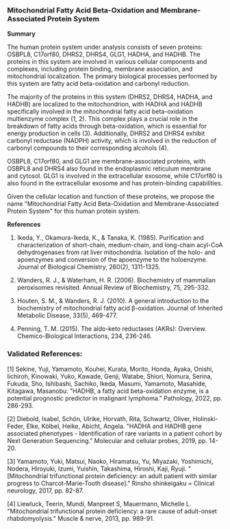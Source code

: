 ### Mitochondrial Fatty Acid Beta-Oxidation and Membrane-Associated Protein System

**Summary**

The human protein system under analysis consists of seven proteins: OSBPL8, C17orf80, DHRS2, DHRS4, GLG1, HADHA, and HADHB. The proteins in this system are involved in various cellular components and complexes, including protein binding, membrane association, and mitochondrial localization. The primary biological processes performed by this system are fatty acid beta-oxidation and carbonyl reduction.

The majority of the proteins in this system (DHRS2, DHRS4, HADHA, and HADHB) are localized to the mitochondrion, with HADHA and HADHB specifically involved in the mitochondrial fatty acid beta-oxidation multienzyme complex (1, 2). This complex plays a crucial role in the breakdown of fatty acids through beta-oxidation, which is essential for energy production in cells (3). Additionally, DHRS2 and DHRS4 exhibit carbonyl reductase (NADPH) activity, which is involved in the reduction of carbonyl compounds to their corresponding alcohols (4).

OSBPL8, C17orf80, and GLG1 are membrane-associated proteins, with OSBPL8 and DHRS4 also found in the endoplasmic reticulum membrane and cytosol. GLG1 is involved in the extracellular exosome, while C17orf80 is also found in the extracellular exosome and has protein-binding capabilities.

Given the cellular location and function of these proteins, we propose the name "Mitochondrial Fatty Acid Beta-Oxidation and Membrane-Associated Protein System" for this human protein system.

**References**

1. Ikeda, Y., Okamura-Ikeda, K., & Tanaka, K. (1985). Purification and characterization of short-chain, medium-chain, and long-chain acyl-CoA dehydrogenases from rat liver mitochondria. Isolation of the holo- and apoenzymes and conversion of the apoenzyme to the holoenzyme. Journal of Biological Chemistry, 260(2), 1311-1325.

2. Wanders, R. J., & Waterham, H. R. (2006). Biochemistry of mammalian peroxisomes revisited. Annual Review of Biochemistry, 75, 295-332.

3. Houten, S. M., & Wanders, R. J. (2010). A general introduction to the biochemistry of mitochondrial fatty acid β-oxidation. Journal of Inherited Metabolic Disease, 33(5), 469-477.

4. Penning, T. M. (2015). The aldo-keto reductases (AKRs): Overview. Chemico-Biological Interactions, 234, 236-246.

### Validated References: 

[1] Sekine, Yuji, Yamamoto, Kouhei, Kurata, Morito, Honda, Ayaka, Onishi, Iichiroh, Kinowaki, Yuko, Kawade, Genji, Watabe, Shiori, Nomura, Serina, Fukuda, Sho, Ishibashi, Sachiko, Ikeda, Masumi, Yamamoto, Masahide, Kitagawa, Masanobu. "HADHB, a fatty acid beta-oxidation enzyme, is a potential prognostic predictor in malignant lymphoma." Pathology, 2022, pp. 286-293.

[2] Diebold, Isabel, Schön, Ulrike, Horvath, Rita, Schwartz, Oliver, Holinski-Feder, Elke, Kölbel, Heike, Abicht, Angela. "HADHA and HADHB gene associated phenotypes - Identification of rare variants in a patient cohort by Next Generation Sequencing." Molecular and cellular probes, 2019, pp. 14-20.

[3] Yamamoto, Yuki, Matsui, Naoko, Hiramatsu, Yu, Miyazaki, Yoshimichi, Nodera, Hiroyuki, Izumi, Yuishin, Takashima, Hiroshi, Kaji, Ryuji. "[Mitochondrial trifunctional protein deficiency: an adult patient with similar progress to Charcot-Marie-Tooth disease]." Rinsho shinkeigaku = Clinical neurology, 2017, pp. 82-87.

[4] Liewluck, Teerin, Mundi, Manpreet S, Mauermann, Michelle L. "Mitochondrial trifunctional protein deficiency: a rare cause of adult-onset rhabdomyolysis." Muscle & nerve, 2013, pp. 989-91.

